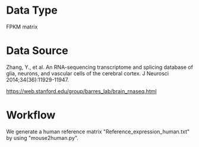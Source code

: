 # Data Type

FPKM matrix

# Data Source

Zhang, Y., et al. An RNA-sequencing transcriptome and splicing database of glia, neurons, and vascular cells of the cerebral cortex. J Neurosci 2014;34(36):11929-11947.

https://web.stanford.edu/group/barres_lab/brain_rnaseq.html

# Workflow

We generate a human reference matrix "Reference_expression_human.txt" by using "mouse2human.py".

